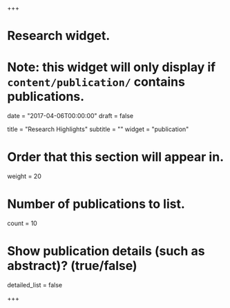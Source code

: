 +++
# Research widget.
# Note: this widget will only display if `content/publication/` contains publications.

date = "2017-04-06T00:00:00"
draft = false

title = "Research Highlights"
subtitle = ""
widget = "publication"

# Order that this section will appear in.
weight = 20

# Number of publications to list.
count = 10

# Show publication details (such as abstract)? (true/false)
detailed_list = false

+++
